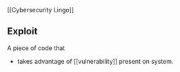 [[Cybersecurity Lingo]]

## Exploit

A piece of code that 
- takes advantage of [[vulnerability]] present on system.












